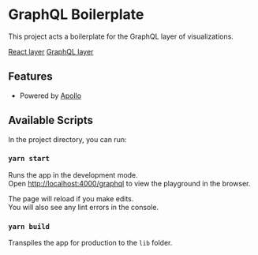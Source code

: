 # GraphQL Boilerplate

This project acts a boilerplate for the GraphQL layer of visualizations.

[React layer](https://github.com/shahcompbio/viz-react-boilerplate)
[GraphQL layer](https://github.com/shahcompbio/viz-graphql-boilerplate)

## Features

- Powered by [Apollo](https://www.apollographql.com/)

## Available Scripts

In the project directory, you can run:

### `yarn start`

Runs the app in the development mode.<br>
Open [http://localhost:4000/graphql](http://localhost:4000/graphql) to view the playground in the browser.

The page will reload if you make edits.<br>
You will also see any lint errors in the console.

### `yarn build`

Transpiles the app for production to the `lib` folder.<br>
